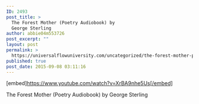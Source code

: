 ```yaml
---
ID: 2493
post_title: >
  The Forest Mother (Poetry Audiobook) by
  George Sterling
author: abbie04m553726
post_excerpt: ""
layout: post
permalink: >
  https://universalflowuniversity.com/uncategorized/the-forest-mother-poetry-audiobook-by-george-sterling/
published: true
post_date: 2015-09-08 03:11:16
---
```

[embed]https://www.youtube.com/watch?v=XrBA9nhe5Us[/embed]<br>
<p>The Forest Mother (Poetry Audiobook) by George Sterling</p>